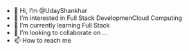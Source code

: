 - 👋 Hi, I’m @UdayShankhar
- 👀 I’m interested in Full Stack DevelopmenCloud Computing
- 🌱 I’m currently learning Full Stack
- 💞️ I’m looking to collaborate on ...
- 📫 How to reach me 

<!---
UdayShankhar/UdayShankhar is a ✨ special ✨ repository because its `README.md` (this file) appears on your GitHub profile.
You can click the Preview link to take a look at your changes.
--->
